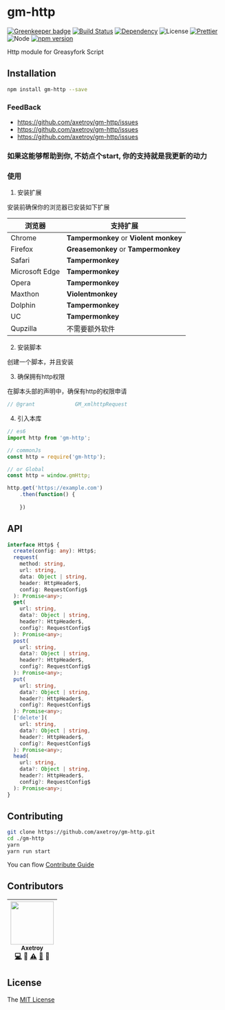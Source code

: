 # gm-http
[![Greenkeeper badge](https://badges.greenkeeper.io/axetroy/gm-http.svg)](https://greenkeeper.io/)
[![Build Status](https://travis-ci.org/axetroy/gm-http.svg?branch=master)](https://travis-ci.org/axetroy/gm-http)
[![Dependency](https://david-dm.org/axetroy/gm-http.svg)](https://david-dm.org/axetroy/gm-http)
![License](https://img.shields.io/badge/license-MIT-green.svg)
[![Prettier](https://img.shields.io/badge/Code%20Style-Prettier-green.svg)](https://github.com/prettier/prettier)
![Node](https://img.shields.io/badge/node-%3E=6.0-blue.svg?style=flat-square)
[![npm version](https://badge.fury.io/js/gm-http.svg)](https://badge.fury.io/js/gm-http)

Http module for Greasyfork Script

## Installation
```bash
npm install gm-http --save
```

### FeedBack

- https://github.com/axetroy/gm-http/issues
- https://github.com/axetroy/gm-http/issues
- https://github.com/axetroy/gm-http/issues

### 如果这能够帮助到你, 不妨点个start, 你的支持就是我更新的动力

### 使用

1. 安装扩展

安装前确保你的浏览器已安装如下扩展

浏览器 | 支持扩展
------------ | -------------
Chrome | **Tampermonkey** or **Violent monkey**
Firefox | **Greasemonkey** or **Tampermonkey**
Safari | **Tampermonkey**
Microsoft Edge | **Tampermonkey**
Opera | **Tampermonkey**
Maxthon | **Violentmonkey**
Dolphin | **Tampermonkey**
UC | **Tampermonkey**
Qupzilla | 不需要额外软件

2. 安装脚本

创建一个脚本，并且安装

3. 确保拥有http权限

在脚本头部的声明中，确保有http的权限申请

```javascript
// @grant             GM_xmlhttpRequest
```

4. 引入本库

```typescript
// es6
import http from 'gm-http';

// commonJs
const http = require('gm-http');

// or Global
const http = window.gmHttp;

http.get('https://example.com')
    .then(function() {
      
    })
```

## API

```typescript
interface Http$ {
  create(config: any): Http$;
  request(
    method: string,
    url: string,
    data: Object | string,
    header: HttpHeader$,
    config: RequestConfig$
  ): Promise<any>;
  get(
    url: string,
    data?: Object | string,
    header?: HttpHeader$,
    config?: RequestConfig$
  ): Promise<any>;
  post(
    url: string,
    data?: Object | string,
    header?: HttpHeader$,
    config?: RequestConfig$
  ): Promise<any>;
  put(
    url: string,
    data?: Object | string,
    header?: HttpHeader$,
    config?: RequestConfig$
  ): Promise<any>;
  ['delete'](
    url: string,
    data?: Object | string,
    header?: HttpHeader$,
    config?: RequestConfig$
  ): Promise<any>;
  head(
    url: string,
    data?: Object | string,
    header?: HttpHeader$,
    config?: RequestConfig$
  ): Promise<any>;
}

```

## Contributing

```bash
git clone https://github.com/axetroy/gm-http.git
cd ./gm-http
yarn
yarn run start
```

You can flow [Contribute Guide](https://github.com/axetroy/gm-http/blob/master/contributing.md)

## Contributors

<!-- ALL-CONTRIBUTORS-LIST:START - Do not remove or modify this section -->
| [<img src="https://avatars1.githubusercontent.com/u/9758711?v=3" width="100px;"/><br /><sub>Axetroy</sub>](http://axetroy.github.io)<br />[💻](https://github.com/gpmer/gpm.js/commits?author=axetroy) 🔌 [⚠️](https://github.com/gpmer/gpm.js/commits?author=axetroy) [🐛](https://github.com/gpmer/gpm.js/issues?q=author%3Aaxetroy) 🎨 |
| :---: |
<!-- ALL-CONTRIBUTORS-LIST:END -->

## License

The [MIT License](https://github.com/axetroy/gm-http/blob/master/LICENSE)

